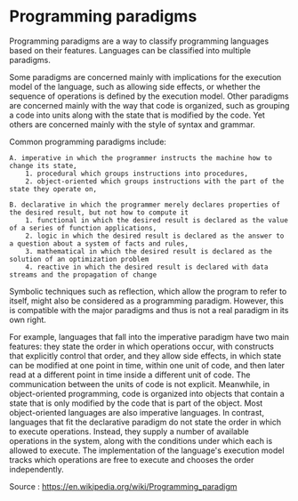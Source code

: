 # Programming paradigms

Programming paradigms are a way to classify programming languages based on their features. Languages can be classified into multiple paradigms.

Some paradigms are concerned mainly with implications for the execution model of the language, such as allowing side effects, or whether the sequence of operations is defined by the execution model. Other paradigms are concerned mainly with the way that code is organized, such as grouping a code into units along with the state that is modified by the code. Yet others are concerned mainly with the style of syntax and grammar.

Common programming paradigms include:

    A. imperative in which the programmer instructs the machine how to change its state,
        1. procedural which groups instructions into procedures,
        2. object-oriented which groups instructions with the part of the state they operate on,
        
    B. declarative in which the programmer merely declares properties of the desired result, but not how to compute it
        1. functional in which the desired result is declared as the value of a series of function applications,
        2. logic in which the desired result is declared as the answer to a question about a system of facts and rules,
        3. mathematical in which the desired result is declared as the solution of an optimization problem
        4. reactive in which the desired result is declared with data streams and the propagation of change

Symbolic techniques such as reflection, which allow the program to refer to itself, might also be considered as a programming paradigm. However, this is compatible with the major paradigms and thus is not a real paradigm in its own right.

For example, languages that fall into the imperative paradigm have two main features: they state the order in which operations occur, with constructs that explicitly control that order, and they allow side effects, in which state can be modified at one point in time, within one unit of code, and then later read at a different point in time inside a different unit of code. The communication between the units of code is not explicit. Meanwhile, in object-oriented programming, code is organized into objects that contain a state that is only modified by the code that is part of the object. Most object-oriented languages are also imperative languages. In contrast, languages that fit the declarative paradigm do not state the order in which to execute operations. Instead, they supply a number of available operations in the system, along with the conditions under which each is allowed to execute. The implementation of the language's execution model tracks which operations are free to execute and chooses the order independently.

Source : https://en.wikipedia.org/wiki/Programming_paradigm

